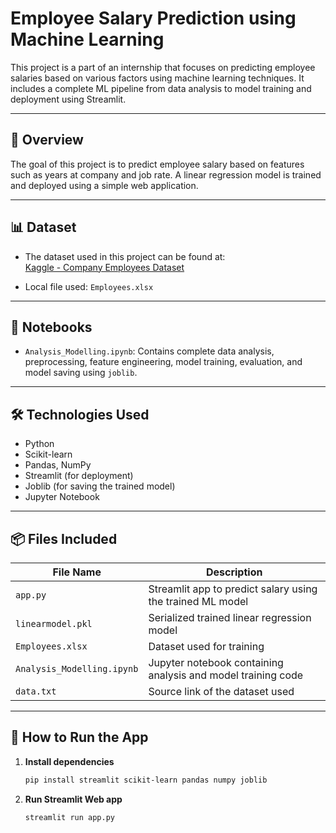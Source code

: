 # Employee Salary Prediction using Machine Learning

This project is a part of an internship that focuses on predicting employee salaries based on various factors using machine learning techniques. It includes a complete ML pipeline from data analysis to model training and deployment using Streamlit.

---

## 📌 Overview

The goal of this project is to predict employee salary based on features such as years at company and job rate. A linear regression model is trained and deployed using a simple web application.

---

## 📊 Dataset

- The dataset used in this project can be found at:  
  [Kaggle - Company Employees Dataset](https://www.kaggle.com/datasets/abdallahwagih/company-employees)

- Local file used: `Employees.xlsx`

---

## 🧪 Notebooks

- `Analysis_Modelling.ipynb`: Contains complete data analysis, preprocessing, feature engineering, model training, evaluation, and model saving using `joblib`.

---

## 🛠️ Technologies Used

- Python
- Scikit-learn
- Pandas, NumPy
- Streamlit (for deployment)
- Joblib (for saving the trained model)
- Jupyter Notebook

---

## 📦 Files Included

| File Name            | Description |
|---------------------|-------------|
| `app.py`            | Streamlit app to predict salary using the trained ML model |
| `linearmodel.pkl`   | Serialized trained linear regression model |
| `Employees.xlsx`    | Dataset used for training |
| `Analysis_Modelling.ipynb` | Jupyter notebook containing analysis and model training code |
| `data.txt`          | Source link of the dataset used |

---

## 🚀 How to Run the App

1. **Install dependencies**
   ```bash
   pip install streamlit scikit-learn pandas numpy joblib
2. **Run Streamlit Web app**
    ```bash
    streamlit run app.py